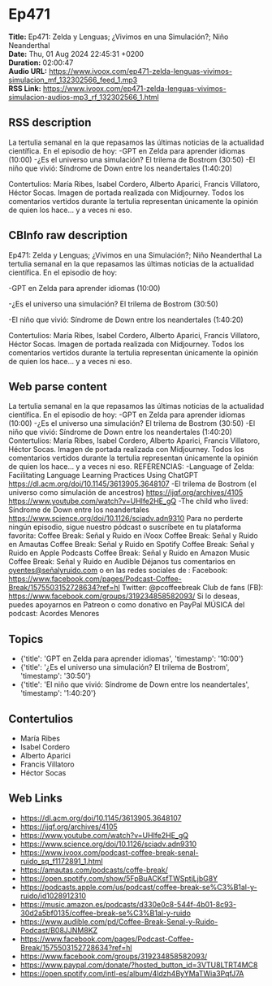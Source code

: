 # Ep471  
**Title:** Ep471: Zelda y Lenguas; ¿Vivimos en una Simulación?; Niño Neanderthal  
**Date:** Thu, 01 Aug 2024 22:45:31 +0200  
**Duration:** 02:00:47  
**Audio URL:** https://www.ivoox.com/ep471-zelda-lenguas-vivimos-simulacion_mf_132302566_feed_1.mp3  
**RSS Link:** https://www.ivoox.com/ep471-zelda-lenguas-vivimos-simulacion-audios-mp3_rf_132302566_1.html  

## RSS description
La tertulia semanal en la que repasamos las últimas noticias de la actualidad científica. En el episodio de hoy: 
-GPT en Zelda para aprender idiomas (10:00)
-¿Es el universo una simulación? El trilema de Bostrom (30:50)
-El niño que vivió: Síndrome de Down entre los neandertales (1:40:20)

Contertulios: María Ribes, Isabel Cordero, Alberto Aparici, Francis Villatoro, Héctor Socas. Imagen de portada realizada con Midjourney. Todos los comentarios vertidos durante la tertulia representan únicamente la opinión de quien los hace... y a veces ni eso.

## CBInfo raw description
Ep471: Zelda y Lenguas; ¿Vivimos en una Simulación?; Niño Neanderthal
La tertulia semanal en la que repasamos las últimas noticias de la actualidad científica. En el episodio de hoy: 

-GPT en Zelda para aprender idiomas (10:00)

-¿Es el universo una simulación? El trilema de Bostrom (30:50)

-El niño que vivió: Síndrome de Down entre los neandertales (1:40:20)



Contertulios: María Ribes, Isabel Cordero, Alberto Aparici, Francis Villatoro, Héctor Socas. Imagen de portada realizada con Midjourney. Todos los comentarios vertidos durante la tertulia representan únicamente la opinión de quien los hace... y a veces ni eso.


## Web parse content
La tertulia semanal en la que repasamos las últimas noticias de la actualidad científica. En el episodio de hoy: -GPT en Zelda para aprender idiomas (10:00) -¿Es el universo una simulación? El trilema de Bostrom (30:50) -El niño que vivió: Síndrome de Down entre los neandertales (1:40:20) Contertulios: María Ribes, Isabel Cordero, Alberto Aparici, Francis Villatoro, Héctor Socas. Imagen de portada realizada con Midjourney. Todos los comentarios vertidos durante la tertulia representan únicamente la opinión de quien los hace… y a veces ni eso. REFERENCIAS: -Language of Zelda: Facilitating Language Learning Practices Using ChatGPT https://dl.acm.org/doi/10.1145/3613905.3648107 -El trilema de Bostrom (el universo como simulación de ancestros) https://ijqf.org/archives/4105 https://www.youtube.com/watch?v=UHlfe2HE_gQ -The child who lived: Síndrome de Down entre los neandertales https://www.science.org/doi/10.1126/sciadv.adn9310 Para no perderte ningún episodio, sigue nuestro pódcast o suscríbete en tu plataforma favorita: Coffee Break: Señal y Ruido en iVoox Coffee Break: Señal y Ruido en Amautas Coffee Break: Señal y Ruido en Spotify Coffee Break: Señal y Ruido en Apple Podcasts Coffee Break: Señal y Ruido en Amazon Music Coffee Break: Señal y Ruido en Audible Déjanos tus comentarios en oyentes@señalyruido.com o en las redes sociales de : Facebook: https://www.facebook.com/pages/Podcast-Coffee-Break/1575503152728634?ref=hl Twitter: @pcoffeebreak Club de fans (FB): https://www.facebook.com/groups/319234858582093/ Si lo deseas, puedes apoyarnos en Patreon o como donativo en PayPal MÚSICA del podcast: Acordes Menores

## Topics
- {'title': 'GPT en Zelda para aprender idiomas', 'timestamp': '10:00'}
- {'title': '¿Es el universo una simulación? El trilema de Bostrom', 'timestamp': '30:50'}
- {'title': 'El niño que vivió: Síndrome de Down entre los neandertales', 'timestamp': '1:40:20'}
## Contertulios
- María Ribes
- Isabel Cordero
- Alberto Aparici
- Francis Villatoro
- Héctor Socas
## Web Links
- https://dl.acm.org/doi/10.1145/3613905.3648107
- https://ijqf.org/archives/4105
- https://www.youtube.com/watch?v=UHlfe2HE_gQ
- https://www.science.org/doi/10.1126/sciadv.adn9310
- https://www.ivoox.com/podcast-coffee-break-senal-ruido_sq_f1172891_1.html
- https://amautas.com/podcasts/coffe-break/
- https://open.spotify.com/show/5FpBuACKsfTWSptjLjbG8Y
- https://podcasts.apple.com/us/podcast/coffee-break-se%C3%B1al-y-ruido/id1028912310
- https://music.amazon.es/podcasts/d330e0c8-544f-4b01-8c93-30d2a5bf0135/coffee-break-se%C3%B1al-y-ruido
- https://www.audible.com/pd/Coffee-Break-Senal-y-Ruido-Podcast/B08JJNM8KZ
- https://www.facebook.com/pages/Podcast-Coffee-Break/1575503152728634?ref=hl
- https://www.facebook.com/groups/319234858582093/
- https://www.paypal.com/donate/?hosted_button_id=3VTU8LTRT4MC8
- https://open.spotify.com/intl-es/album/4ldzh4ByYMaTWia3PqfJ7A
